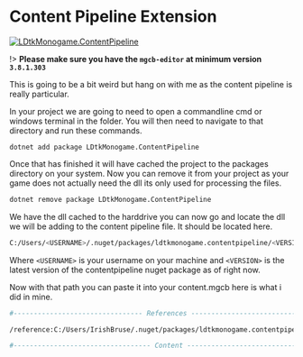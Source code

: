 # Content Pipeline Extension

[![LDtkMonogame.ContentPipeline](https://img.shields.io/nuget/v/LDtkMonogame.ContentPipeline?label=LDtkMonogame.ContentPipeline) ](https://www.nuget.org/packages/LDtkMonogame.ContentPipeline/)

!> **Please make sure you have the `mgcb-editor` at minimum version `3.8.1.303`**

This is going to be a bit weird but hang on with me as the content pipeline is really particular.

In your project we are going to need to open a commandline cmd or windows terminal in the folder.
You will then need to navigate to that directory and run these commands.

```shell
dotnet add package LDtkMonogame.ContentPipeline
```

Once that has finished it will have cached the project to the packages directory on your system.
Now you can remove it from your project as your game does not actually need the dll its only used for processing the files.

```sh
dotnet remove package LDtkMonogame.ContentPipeline
```

We have the dll cached to the harddrive you can now go and locate the dll we will be adding to the content pipeline file.
It should be located here.

```sh
C:/Users/<USERNAME>/.nuget/packages/ldtkmonogame.contentpipeline/<VERSION>/lib/net8.0
```

Where `<USERNAME>` is your username on your machine and `<VERSION>` is the latest version of the contentpipeline nuget package as of right now.

Now with that path you can paste it into your content.mgcb here is what i did in mine.

```sh
#-------------------------------- References --------------------------------#

/reference:C:/Users/IrishBruse/.nuget/packages/ldtkmonogame.contentpipeline/1.0.0/lib/net8.0/LDtk.ContentPipeline.dll

#---------------------------------- Content ---------------------------------#
```
